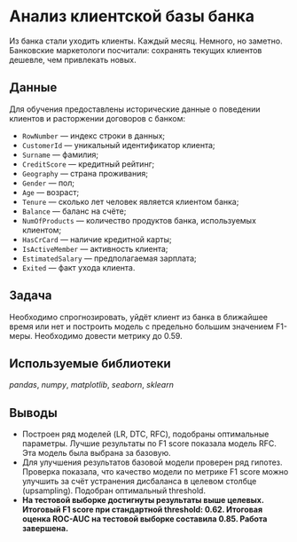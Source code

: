 # Анализ клиентской базы банка
Из банка стали уходить клиенты. Каждый месяц. Немного, но заметно. Банковские маркетологи посчитали: сохранять текущих клиентов дешевле, чем привлекать новых. 

## Данные
Для обучения предоставлены исторические данные о поведении клиентов и расторжении договоров с банком:
* `RowNumber` — индекс строки в данных;
* `CustomerId` — уникальный идентификатор клиента;
* `Surname` — фамилия;
* `CreditScore` — кредитный рейтинг;
* `Geography` — страна проживания;
* `Gender` — пол;
* `Age` — возраст;
* `Tenure` — сколько лет человек является клиентом банка;
* `Balance` — баланс на счёте;
* `NumOfProducts` — количество продуктов банка, используемых клиентом;
* `HasCrCard` — наличие кредитной карты;
* `IsActiveMember` — активность клиента;
* `EstimatedSalary` — предполагаемая зарплата;
* `Exited` — факт ухода клиента.

## Задача
Необходимо спрогнозировать, уйдёт клиент из банка в ближайшее время или нет и построить модель с предельно большим значением F1-меры. Необходимо довести метрику до 0.59.

## Используемые библиотеки
*pandas*, *numpy*, *matplotlib*, *seaborn*, *sklearn*

## Выводы
* Построен ряд моделей (LR, DTC, RFC), подобраны оптимальные параметры. Лучшие результаты по F1 score показала модель RFC. Эта модель была выбрана за базовую.
* Для улучшения результатов базовой модели проверен ряд гипотез. Проверка показала, что качество модели по метрике F1 score можно улучшить за счёт устранения дисбаланса в целевом столбце (upsampling). Подобран оптимальный threshold.
* **На тестовой выборке достигнуты результаты выше целевых. Итоговый F1 score при стандартной threshold: 0.62. Итоговая оценка ROC-AUC на тестовой выборке составила 0.85. Работа завершена.**